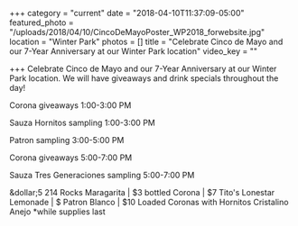 +++
category = "current"
date = "2018-04-10T11:37:09-05:00"
featured_photo = "/uploads/2018/04/10/CincoDeMayoPoster_WP2018_forwebsite.jpg"
location = "Winter Park"
photos = []
title = "Celebrate Cinco de Mayo and our 7-Year Anniversary at our Winter Park location"
video_key = ""

+++
Celebrate Cinco de Mayo and our 7-Year Anniversary at our Winter Park location. We will have giveaways and drink specials throughout the day!

Corona giveaways 1:00-3:00 PM

Sauza Hornitos sampling 1:00-3:00 PM

Patron sampling 3:00-5:00 PM

Corona giveaways 5:00-7:00 PM

Sauza Tres Generaciones sampling 5:00-7:00 PM

\&dollar;5 214 Rocks Maragarita | $3 bottled Corona | $7 Tito's Lonestar Lemonade | $ Patron Blanco | $10 Loaded Coronas with Hornitos Cristalino Anejo \*while supplies last